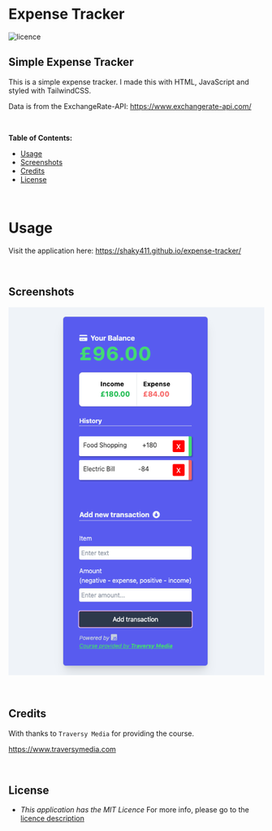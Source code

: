 # Expense Tracker

![licence](https://img.shields.io/badge/licence-MIT-yellow.svg)

## Simple Expense Tracker

This is a simple expense tracker. I made this with HTML, JavaScript and styled with TailwindCSS.

Data is from the ExchangeRate-API: https://www.exchangerate-api.com/

<br>

**Table of Contents:**

* [Usage](#usage)
* [Screenshots](#screenshots)
* [Credits](#credits)
* [License](#license)

<br>

# Usage

Visit the application here: https://shaky411.github.io/expense-tracker/

<br>

## Screenshots

![Alt text](assets/SCR-20230509-cjw-2.png)

<br>

## Credits

With thanks to `Traversy Media` for providing the course.

https://www.traversymedia.com

<br>

## License

* _This application has the MIT Licence_
For more info, please go to the [licence description](https://opensource.org/license/mit/)

